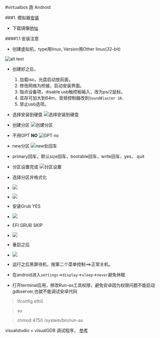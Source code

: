#virtualbox 跑 Android

###1. 模拟器[安装](http://www.rickylford.com/install-android-5-1-on-virtualbox/)
+ 下载镜像[地址](http://www.android-x86.org/download)

####1.1 安装注意
+ 创建虚拟机，type用linux, Version用Other linux(32-bit)

![alt text](http://www.rickylford.com/wp-content/uploads/2016/01/img_568849b4f13d1.png)

+ 创建好之后，
  1. 加载iso，光盘启动放前面，
  2. 修改网络为桥接，启动安装界面。
  3. 指点设备项，disable usb触控板输入，改为ps/2鼠标。
  4. 显存可加大到64m，音频控制器改到`SoundBlaster 16.`
  5. 禁止usb选项。
  
+ 选择安装到硬盘
 ![选择安装到硬盘](http://visualgdb.com/w/wp-content/uploads/2015/09/12-bootmenu.png)
+ 创建分区
 ![创建分区](http://www.rickylford.com/wp-content/uploads/2016/01/VirtualBox_Android-5.1_02_01_2016_15_22_45.png)
+ 不用GPT **NO**
 ![GPT no](http://www.rickylford.com/wp-content/uploads/2016/01/VirtualBox_Android-5.1_02_01_2016_15_23_07.png)
+ new分区
  ![new处回车](http://www.rickylford.com/wp-content/uploads/2016/01/VirtualBox_Android-5.1_02_01_2016_15_24_10.png)
+ primary回车，默认size回车，bootable回车，write回车，yes， quit
+ 分区设置完成
  ![分区设置](http://www.rickylford.com/wp-content/uploads/2016/01/VirtualBox_Android-5.1_02_01_2016_15_26_59.png)
+ 选择分区并格式化
+ ![](http://www.rickylford.com/wp-content/uploads/2016/01/VirtualBox_Android-5.1_02_01_2016_15_27_42.png)
+  ![](http://www.rickylford.com/wp-content/uploads/2016/01/VirtualBox_Android-5.1_02_01_2016_15_28_20.png)
+  安装Grub YES
+  ![](http://www.rickylford.com/wp-content/uploads/2016/01/VirtualBox_Android-5.1_02_01_2016_15_29_45.png)
+  EFI GRUB SKIP
+  ![](http://www.rickylford.com/wp-content/uploads/2016/01/VirtualBox_Android-5.1_02_01_2016_15_30_53.png)
+  重启之后
+  ![](http://www.rickylford.com/wp-content/uploads/2016/01/VirtualBox_Android-5.1_02_01_2016_15_34_10.png)
+ 运行之后黑屏待机，按第二个菜单控制==>正常关机。
+ 在android进入`settings`->`display`->`sleep`->`never`避免休眠
+ 打开terminal应用，修改Run-as工具权限，避免安卓因为权限问题不能启动gdbserver,也就不能调试安卓代码
> ifconfig eth0

> su

> chmod 4750 /system/bin/run-as

visualstudio + visualGDB 调试程序， [参考](http://visualgdb.com/tutorials/android/virtualbox/)